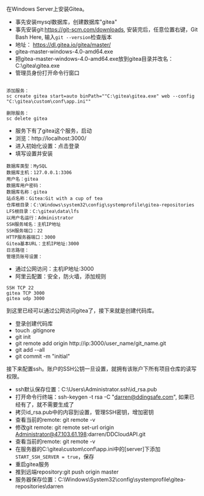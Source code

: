 在Windows Server上安装Gitea。

- 事先安装mysql数据库，创建数据库"gitea"
- 事先安装git:https://git-scm.com/downloads, 安装完后，任意位置右键，Git Bash Here, 输入`git --version`检查版本
- 地址： https://dl.gitea.io/gitea/master/ 
- gitea-master-windows-4.0-amd64.exe
- 把gitea-master-windows-4.0-amd64.exe放到gitea目录并改名：C:\gitea\gitea.exe
- 管理员身份打开命令行窗口
```

添加服务：
sc create gitea start=auto binPath=""C:\gitea\gitea.exe" web --config "C:\gitea\custom\conf\app.ini""

删除服务：
sc delete gitea
```
- 服务下有了gitea这个服务，启动
- 浏览：http://localhost:3000/
- 进入初始化设置：点击登录
- 填写设置并安装
```
数据库类型：MySQL
数据库主机：127.0.0.1:3306
用户名：gitea
数据库用户密码：
数据库名称：gitea
站点名称：Gitea:Git with a cup of tea
仓库根目录：C:\Windows\system32\config\systemprofile\gitea-repositories
LFS根目录：C:\gitea\data\lfs
以用户名运行：Administrator
SSH服务域名：主机IP地址
SSH服务端口：22
HTTP服务器端口：3000
Gitea基本URL：主机IP地址:3000
日志路径：
管理员账号设置：
```
- 通过公网访问：主机IP地址:3000
- 阿里云配置：安全，防火墙，添加规则
```
SSH TCP 22
gitea TCP 3000
gitea udp 3000
```
到这里已经可以通过公网访问gitea了，接下来就是创建代码库。

- 登录创建代码库
- touch .gitignore
- git init
- git remote add origin http://ip:3000/user_name/git_name.git 
- git add --all
- git commit -m "initial"

接下来配置ssh。账户的SSH公钥一旦设置，就拥有该账户下所有项目仓库的读写权限。

- ssh默认保存位置：C:\Users\Administrator\.ssh\id_rsa.pub
- 打开命令行终端：ssh-keygen -t rsa -C "darren@ddingsafe.com", 如果已经有了，就不需要生成了
- 拷贝id_rsa.pub中的内容到设置，管理SSH密钥，增加密钥
- 查看当前的remote: git remote -v
- 修改git remote: git remote set-url origin Administrator@47.103.61.198:darren/DDCloudAPI.git
- 查看当前的remote: git remote -v
- 在服务器的C:\gitea\custom\conf\app.ini中的[server]下添加`START_SSH_SERVER = true`，保存
- 重启gitea服务
- 推到远端repository:git push origin master
- 服务器保存位置：C:\Windows\System32\config\systemprofile\gitea-repositories\darren


